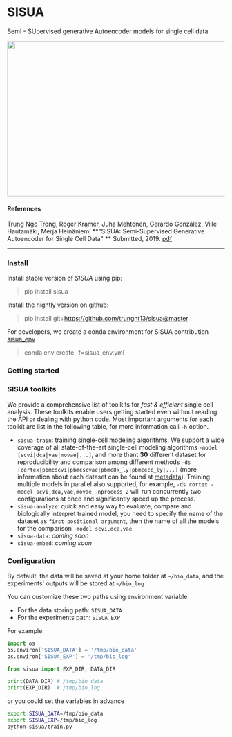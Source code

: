 # SISUA

SemI - SUpervised generative Autoencoder models for single cell data

<img src = "https://drive.google.com/uc?export=view&id=1PvvG61_Rgbv_rqT6sCeb1XB6CtdiCMXX"
  width = "584" height = "359" >

#### References

Trung Ngo Trong, Roger Kramer, Juha Mehtonen, Gerardo González, Ville Hautamäki, Merja Heinäniemi
**"SISUA: Semi-Supervised Generative Autoencoder for Single Cell Data" ** Submitted, 2019. [pdf](https://doi.org/10.1101/631382)

---
### Install

Install stable version of _SISUA_ using pip:

> pip install sisua

Install the nightly version on github:

> pip install git+https://github.com/trungnt13/sisua@master

For developers, we create a conda environment for SISUA contribution [sisua_env](https://github.com/trungnt13/sisua/blob/master/environment.yml)

> conda env create -f=sisua_env.yml

### Getting started

### SISUA toolkits

We provide a comprehensive list of toolkits for _fast & efficient_ single cell analysis.
These toolkits enable users getting started even without reading the API or dealing
with python code. Most important arguments for each toolkit are list in the following table,
for more information call `-h` option.

* `sisua-train`: training single-cell modeling algorithms. We support a wide coverage of
all state-of-the-art single-cell modeling algorithms `-model [scvi|dca|vae|movae|...]`, and
more thant **30** different dataset for reproducibility and comparison among different methods
`-ds [cortex|pbmcscvi|pbmcscvae|pbmc8k_ly|pbmcecc_ly|...]` (more information about each dataset
can be found at [metadata]()). Training multiple models in parallel also supported, for example,
`-ds cortex -model scvi,dca,vae,movae -nprocess 2` will run concurrently two configurations at once
and significantly speed up the process.
* `sisua-analyze`: quick and easy way to evaluate, compare and biologically interpret trained model,
you need to specify the name of the dataset as `first positional argument`,
then the name of all the models for the comparison `-model scvi,dca,vae`
* `sisua-data`: _coming soon_
* `sisua-embed`: _coming soon_


### Configuration

By default, the data will be saved at your home folder
at `~/bio_data`, and the experiments' outputs will be stored
at `~/bio_log`

You can customize these two paths using environment variable:

* For the data storing path: `SISUA_DATA`
* For the experiments path: `SISUA_EXP`

For example:

```python
import os
os.environ['SISUA_DATA'] = '/tmp/bio_data'
os.environ['SISUA_EXP'] = '/tmp/bio_log'

from sisua import EXP_DIR, DATA_DIR

print(DATA_DIR) # /tmp/bio_data
print(EXP_DIR)  # /tmp/bio_log
```

or you could set the variables in advance

```bash
export SISUA_DATA=/tmp/bio_data
export SISUA_EXP=/tmp/bio_log
python sisua/train.py
```

